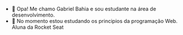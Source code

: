 - 👋 Opa! Me chamo Gabriel Bahia e sou estudante na área de desenvolvimento.
- 🌱 No momento estou estudando os principios da programação Web. Aluna da Rocket Seat

<!---
Obrigado!
--->
